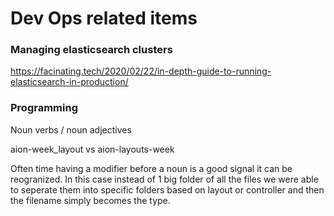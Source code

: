 # Dev Ops related items

### Managing elasticsearch clusters
https://facinating.tech/2020/02/22/in-depth-guide-to-running-elasticsearch-in-production/

### Programming

Noun verbs / noun adjectives

aion-week_layout vs aion-layouts-week

Often time having a modifier before a noun is a good signal it can be 
reogranized. In this case instead of 1 big folder of all the files we were
able to seperate them into specific folders based on layout or controller
and then the filename simply becomes the type.
